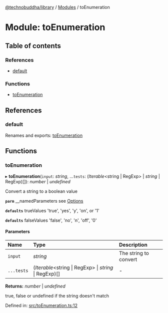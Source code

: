 [@technobuddha/library](../../README.md) / [Modules](../Modules.md) / toEnumeration

# Module: toEnumeration

## Table of contents

### References

- [default](toenumeration.md#default)

### Functions

- [toEnumeration](toenumeration.md#toenumeration)

## References

### default

Renames and exports: [toEnumeration](toenumeration.md#toenumeration)

## Functions

### toEnumeration

▸ **toEnumeration**(`input`: *string*, ...`tests`: (*Iterable*<string \| RegExp\> \| *string* \| RegExp)[]): *number* \| *undefined*

Convert a string to a boolean value

**`parm`** __namedParameters see [Options](almostequals.md#options)

**`defaults`** trueValues 'true', 'yes', 'y', 'on', or '1'

**`defaults`** falseValues 'false', 'no', 'n', 'off', '0'

#### Parameters

| Name | Type | Description |
| :------ | :------ | :------ |
| `input` | *string* | The string to convert |
| `...tests` | (*Iterable*<string \| RegExp\> \| *string* \| RegExp)[] | - |

**Returns:** *number* \| *undefined*

true, false or undefined if the string doesn't match

Defined in: [src/toEnumeration.ts:12](https://github.com/technobuddha/hill.software/blob/693f679/packages/library/src/toEnumeration.ts#L12)
